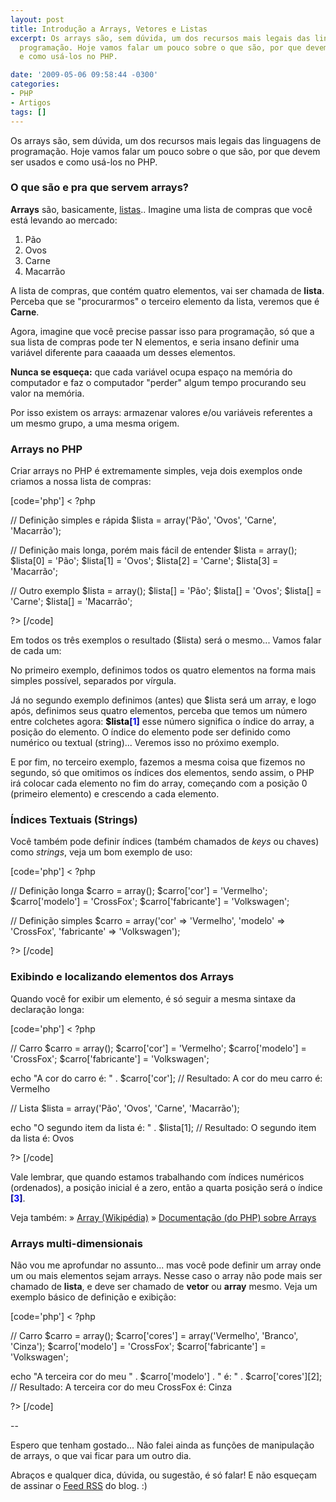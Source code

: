 ```yaml
---
layout: post
title: Introdução a Arrays, Vetores e Listas
excerpt: Os arrays são, sem dúvida, um dos recursos mais legais das linguagens de
  programação. Hoje vamos falar um pouco sobre o que são, por que devem ser usados
  e como usá-los no PHP.

date: '2009-05-06 09:58:44 -0300'
categories:
- PHP
- Artigos
tags: []
---
```

<p>Os arrays são, sem dúvida, um dos recursos mais legais das linguagens de programação. Hoje vamos falar um pouco sobre o que são, por que devem ser usados e como usá-los no PHP.</p>
<h3>O que são e pra que servem arrays?</h3>
<p><strong>Arrays</strong> são, basicamente, <span style="text-decoration: underline;">listas</span>.. Imagine uma lista de compras que você está levando ao mercado:</p>
<ol>
<li>Pão</li>
<li>Ovos</li>
<li>Carne</li>
<li>Macarrão</li>
</ol>
<p>A lista de compras, que contém quatro elementos, vai ser chamada de <strong>lista</strong>. Perceba que se "procurarmos" o terceiro elemento da lista, veremos que é <strong>Carne</strong>.</p>
<p>Agora, imagine que você precise passar isso para programação, só que a sua lista de compras pode ter N elementos, e seria insano definir uma variável diferente para caaaada um desses elementos.</p>
<p><strong>Nunca se esqueça:</strong> que cada variável ocupa espaço na memória do computador e faz o computador "perder" algum tempo procurando seu valor na memória.</p>
<p>Por isso existem os arrays: armazenar valores e/ou variáveis referentes a um mesmo grupo, a uma mesma origem.</p>
<h3>Arrays no PHP</h3>
<p>Criar arrays no PHP é extremamente simples, veja dois exemplos onde criamos a nossa lista de compras:</p>
<p>[code='php']
< ?php</p>
<p>// Definição simples e rápida
$lista = array('Pão', 'Ovos', 'Carne', 'Macarrão');</p>
<p>// Definição mais longa, porém mais fácil de entender
$lista = array();
$lista[0] = 'Pão';
$lista[1] = 'Ovos';
$lista[2] = 'Carne';
$lista[3] = 'Macarrão';</p>
<p>// Outro exemplo
$lista = array();
$lista[] = 'Pão';
$lista[] = 'Ovos';
$lista[] = 'Carne';
$lista[] = 'Macarrão';</p>
<p>?>
[/code]</p>
<p>Em todos os três exemplos o resultado ($lista) será o mesmo... Vamos falar de cada um:</p>
<p>No primeiro exemplo, definimos todos os quatro elementos na forma mais simples possível, separados por vírgula.</p>
<p>Já no segundo exemplo definimos (antes) que $lista será um array, e logo após, definimos seus quatro elementos, perceba que temos um número entre colchetes agora: <strong><span style="color: #000000;">$lista</span><span style="color: #000080;">[<span style="color: #0000ff;">1</span>]</span></strong> esse número significa o índice do array, a posição do elemento. O índice do elemento pode ser definido como numérico ou textual (string)... Veremos isso no próximo exemplo.</p>
<p>E por fim, no terceiro exemplo, fazemos a mesma coisa que fizemos no segundo, só que omitimos os índices dos elementos, sendo assim, o PHP irá colocar cada elemento no fim do array, começando com a posição 0 (primeiro elemento) e crescendo a cada elemento.</p>
<h3>Índices Textuais (Strings)</h3>
<p>Você também pode definir índices (também chamados de <em>keys</em> ou chaves)  como <em>strings</em>, veja um bom exemplo de uso:</p>
<p>[code='php']
< ?php</p>
<p>// Definição longa
$carro = array();
$carro['cor'] = 'Vermelho';
$carro['modelo'] = 'CrossFox';
$carro['fabricante'] = 'Volkswagen';</p>
<p>// Definição simples
$carro = array('cor' => 'Vermelho', 'modelo' => 'CrossFox', 'fabricante' => 'Volkswagen');</p>
<p>?>
[/code]</p>
<h3>Exibindo e localizando elementos dos Arrays</h3>
<p>Quando você for exibir um elemento, é só seguir a mesma sintaxe da declaração longa:</p>
<p>[code='php']
< ?php</p>
<p>// Carro
$carro = array();
$carro['cor'] = 'Vermelho';
$carro['modelo'] = 'CrossFox';
$carro['fabricante'] = 'Volkswagen';</p>
<p>echo "A cor do carro é: " . $carro['cor'];
// Resultado: A cor do meu carro é: Vermelho</p>
<p>// Lista
$lista = array('Pão', 'Ovos', 'Carne', 'Macarrão');</p>
<p>echo "O segundo item da lista é: " . $lista[1];
// Resultado: O segundo item da lista é: Ovos</p>
<p>?>
[/code]</p>
<p>Vale lembrar, que quando estamos trabalhando com índices numéricos (ordenados), a posição inicial é a zero, então a quarta posição será o índice<span style="color: #000080;"><strong> [<span style="color: #0000ff;">3</span>]</strong></span>.</p>
<p>Veja também:
» <a href="http://pt.wikipedia.org/wiki/Array" target="_blank">Array (Wikipédia)</a>
» <a href="http://br2.php.net/manual/pt_BR/language.types.array.php" target="_blank">Documentação (do PHP) sobre Arrays</a></p>
<h3>Arrays multi-dimensionais</h3>
<p>Não vou me aprofundar no assunto... mas você pode definir um array onde um ou mais elementos sejam arrays. Nesse caso o array não pode mais ser chamado de <strong>lista</strong>, e deve ser chamado de <strong>vetor</strong> ou <strong>array</strong> mesmo. Veja um exemplo básico de definição e exibição:</p>
<p>[code='php']
< ?php</p>
<p>// Carro
$carro = array();
$carro['cores'] = array('Vermelho', 'Branco', 'Cinza');
$carro['modelo'] = 'CrossFox';
$carro['fabricante'] = 'Volkswagen';</p>
<p>echo "A terceira cor do meu " . $carro['modelo'] . " é: " . $carro['cores'][2];
// Resultado: A terceira cor do meu CrossFox é: Cinza</p>
<p>?>
[/code]</p>
<p>--</p>
<p>Espero que tenham gostado... Não falei ainda as funções de manipulação de arrays, o que vai ficar para um outro dia.</p>
<p>Abraços e qualquer dica, dúvida, ou sugestão, é só falar! E não esqueçam de assinar o <a title="Feed RSS" href="http://feeds2.feedburner.com/ThiagoBelem/Blog" target="_blank">Feed RSS</a> do blog. :)</p>
